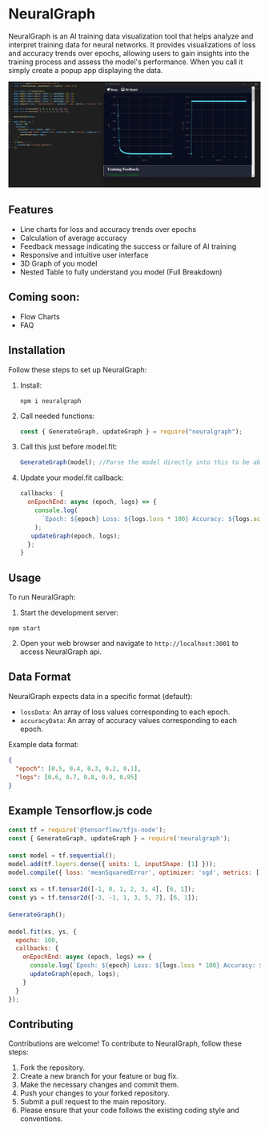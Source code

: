 # NeuralGraph

NeuralGraph is an AI training data visualization tool that helps analyze and interpret training data for neural networks. It provides visualizations of loss and accuracy trends over epochs, allowing users to gain insights into the training process and assess the model's performance. When you call it simply create a popup app displaying the data.

![NeuralGraph Preview](./images/img.png)

## Features

- Line charts for loss and accuracy trends over epochs
- Calculation of average accuracy
- Feedback message indicating the success or failure of AI training
- Responsive and intuitive user interface
- 3D Graph of you model
- Nested Table to fully understand you model (Full Breakdown)

## Coming soon:
- Flow Charts
- FAQ

## Installation

Follow these steps to set up NeuralGraph:

1. Install:
   ```shell
   npm i neuralgraph
   ```
2. Call needed functions:
   ```js
   const { GenerateGraph, updateGraph } = require("neuralgraph");
   ```
3. Call this just before model.fit:
   ```js
   GenerateGraph(model); //Parse the model directly into this to be able to see a 3D view of you model
   ```
4. Update your model.fit callback:
   ```js
   callbacks: {
     onEpochEnd: async (epoch, logs) => {
       console.log(
         `Epoch: ${epoch} Loss: ${logs.loss * 100} Accuracy: ${logs.acc}`
       );
      updateGraph(epoch, logs);
     };
   }
   ```

## Usage

To run NeuralGraph:

1. Start the development server:
 ```shell
 npm start
````

2. Open your web browser and navigate to `http://localhost:3001` to access NeuralGraph api.

## Data Format

NeuralGraph expects data in a specific format (default):

- `lossData`: An array of loss values corresponding to each epoch.
- `accuracyData`: An array of accuracy values corresponding to each epoch.

Example data format:

```json
{
  "epoch": [0.5, 0.4, 0.3, 0.2, 0.1],
  "logs": [0.6, 0.7, 0.8, 0.9, 0.95]
}
```

## Example Tensorflow.js code

```js
const tf = require('@tensorflow/tfjs-node');
const { GenerateGraph, updateGraph } = require('neuralgraph');

const model = tf.sequential();
model.add(tf.layers.dense({ units: 1, inputShape: [1] }));
model.compile({ loss: 'meanSquaredError', optimizer: 'sgd', metrics: ['accuracy'] });

const xs = tf.tensor2d([-1, 0, 1, 2, 3, 4], [6, 1]);
const ys = tf.tensor2d([-3, -1, 1, 3, 5, 7], [6, 1]);

GenerateGraph();

model.fit(xs, ys, {
  epochs: 100,
  callbacks: {
    onEpochEnd: async (epoch, logs) => {
      console.log(`Epoch: ${epoch} Loss: ${logs.loss * 100} Accuracy: ${logs.acc}`);
      updateGraph(epoch, logs);
    }
  }
});
```

## Contributing

Contributions are welcome! To contribute to NeuralGraph, follow these steps:

1. Fork the repository.
2. Create a new branch for your feature or bug fix.
3. Make the necessary changes and commit them.
4. Push your changes to your forked repository.
5. Submit a pull request to the main repository.
6. Please ensure that your code follows the existing coding style and conventions.
